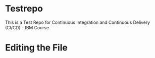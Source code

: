 # Testrepo
This is a Test Repo for Continuous Integration and Continuous Delivery (CI/CD) - IBM Course

# Editing the File
